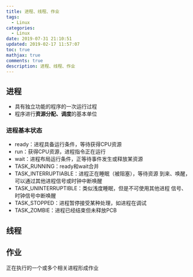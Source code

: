 ```yaml
---
title: 进程、线程、作业
tags:
  - Linux
categories:
  - Linux
date: 2019-07-31 21:10:51
updated: 2019-02-17 11:57:07
toc: true
mathjax: true
comments: true
description: 进程、线程、作业
---
```


##	进程

-	具有独立功能的程序的一次运行过程
-	程序进行**资源分配、调度**的基本单位

###	进程基本状态

-	ready：进程具备运行条件，等待获得CPU资源
-	run：获得CPU资源，进程指令正在运行
-	wait：进程布局运行条件，正等待事件发生或释放某资源
-	TASK_RUNNING：ready和wait合并
-	TASK_INTERRUPTIABLE：进程正在睡眠（被阻塞），等待资源
	到来、唤醒，可以通过其他进程信号或时钟中断唤醒
-	TASK_UNINTERRUPTIBLE：类似浅度睡眠，但是不可使用其他进程
	信号、时钟信号中断唤醒
-	TASK_STOPPED：进程暂停接受某种处理，如进程在调试
-	TASK_ZOMBIE：进程已经结束但未释放PCB


##	线程

##	作业

正在执行的一个或多个相关进程形成作业


